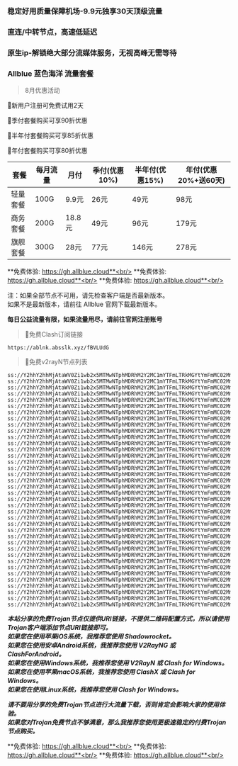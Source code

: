 ### 稳定好用质量保障机场-9.9元独享30天顶级流量
### 直连/中转节点，高速低延迟
### 原生ip-解锁绝大部分流媒体服务，无视高峰无需等待

### Allblue 蓝色海洋 流量套餐
> 8月优惠活动

🚀新用户注册可免费试用2天

🚀季付套餐购买可享90折优惠

🚀半年付套餐购买可享85折优惠

🚀年付套餐购买可享80折优惠

| 套餐 | 每月流量 | 月付 | 季付(优惠10%) | 半年付(优惠15%) | 年付(优惠20%+送60天) |
| --- | ----- | --- | --------- | ---------- | ------------- |
| 轻量套餐 | 100G | 9.9元 | 26元 | 49元 |  98元 |
| 商务套餐 | 200G | 18.8元 | 49元 | 96元 |  179元 |
| 旗舰套餐 | 300G | 28元 | 77元 | 146元 |  278元 |

**免费体验: https://gh.allblue.cloud**<br/>
**免费体验: https://gh.allblue.cloud**<br/>
**免费体验: https://gh.allblue.cloud**<br/>

注：如果全部节点不可用，请先检查客户端是否最新版本。<br/>
如果不是最新版本，请前往 Allblue 官网下载最新版本。


**每日公益流量有限，如果流量用尽，请前往官网注册账号**
      

>🚀免费Clash订阅链接

```
https://ablnk.absslk.xyz/fBVLUdG
```


>🚀免费v2rayN节点列表

```
ss://Y2hhY2hhMjAtaWV0Zi1wb2x5MTMwNTphMDRhM2Y2MC1mYTFmLTRkMGYtYmFmMC02MmY5MjgxZjQ4MTU@free.2weradf.xyz:36141#%E5%89%A9%E4%BD%99%E6%B5%81%E9%87%8F%EF%BC%9A10%20GB
ss://Y2hhY2hhMjAtaWV0Zi1wb2x5MTMwNTphMDRhM2Y2MC1mYTFmLTRkMGYtYmFmMC02MmY5MjgxZjQ4MTU@free.2weradf.xyz:36141#%E5%A5%97%E9%A4%90%E5%88%B0%E6%9C%9F%EF%BC%9A%E9%95%BF%E6%9C%9F%E6%9C%89%E6%95%88
ss://Y2hhY2hhMjAtaWV0Zi1wb2x5MTMwNTphMDRhM2Y2MC1mYTFmLTRkMGYtYmFmMC02MmY5MjgxZjQ4MTU@free.2weradf.xyz:36141#%E6%97%A0%E6%B3%95%E4%BD%BF%E7%94%A8%E8%AF%B7%E6%9D%A5%E5%AE%98%E7%BD%91%E6%9B%B4%E6%96%B0%E8%AE%A2%E9%98%85
ss://Y2hhY2hhMjAtaWV0Zi1wb2x5MTMwNTphMDRhM2Y2MC1mYTFmLTRkMGYtYmFmMC02MmY5MjgxZjQ4MTU@free.2weradf.xyz:36141#%E4%BD%BF%E7%94%A8%E5%89%8D%E8%AF%B7%E5%8D%B8%E8%BD%BD%E5%8F%8D%E8%AF%88app
ss://Y2hhY2hhMjAtaWV0Zi1wb2x5MTMwNTphMDRhM2Y2MC1mYTFmLTRkMGYtYmFmMC02MmY5MjgxZjQ4MTU@free.2weradf.xyz:36141#%E6%B0%B8%E4%B9%85%E5%9F%9F%E5%90%8D%E5%8F%91%E5%B8%83%E9%A1%B5%EF%BC%9Aabpubs.xyz
ss://Y2hhY2hhMjAtaWV0Zi1wb2x5MTMwNTphMDRhM2Y2MC1mYTFmLTRkMGYtYmFmMC02MmY5MjgxZjQ4MTU@free.2weradf.xyz:36141#%E5%AE%98%E7%BD%91%E5%9C%B0%E5%9D%80%EF%BC%9Aa.allbluess.pro
ss://Y2hhY2hhMjAtaWV0Zi1wb2x5MTMwNTphMDRhM2Y2MC1mYTFmLTRkMGYtYmFmMC02MmY5MjgxZjQ4MTU@free.2weradf.xyz:36141#%E6%B0%B8%E4%B9%85%E4%B8%AD%E6%96%87%E5%9F%9F%E5%90%8D%EF%BC%9A%E8%93%9D%E8%89%B2%E6%B5%B7%E6%B4%8B.xyz
ss://Y2hhY2hhMjAtaWV0Zi1wb2x5MTMwNTphMDRhM2Y2MC1mYTFmLTRkMGYtYmFmMC02MmY5MjgxZjQ4MTU@free.2weradf.xyz:36141#%F0%9F%87%AD%F0%9F%87%B0%20%E9%A6%99%E6%B8%AF%2001%20%7C%201x%20HK
ss://Y2hhY2hhMjAtaWV0Zi1wb2x5MTMwNTphMDRhM2Y2MC1mYTFmLTRkMGYtYmFmMC02MmY5MjgxZjQ4MTU@free.2weradf.xyz:36143#%F0%9F%87%AD%F0%9F%87%B0%20%E9%A6%99%E6%B8%AF%2002%20%7C%201x%20HK
ss://Y2hhY2hhMjAtaWV0Zi1wb2x5MTMwNTphMDRhM2Y2MC1mYTFmLTRkMGYtYmFmMC02MmY5MjgxZjQ4MTU@free.2weradf.xyz:36145#%F0%9F%87%AD%F0%9F%87%B0%20%E9%A6%99%E6%B8%AF%E4%BD%8F%E5%AE%85IP%2003%20%7C%201x%20HK
ss://Y2hhY2hhMjAtaWV0Zi1wb2x5MTMwNTphMDRhM2Y2MC1mYTFmLTRkMGYtYmFmMC02MmY5MjgxZjQ4MTU@free.2weradf.xyz:36241#%F0%9F%87%B9%F0%9F%87%BC%20%E5%8F%B0%E6%B9%BE%2001%20%7C%201x%20TW
ss://Y2hhY2hhMjAtaWV0Zi1wb2x5MTMwNTphMDRhM2Y2MC1mYTFmLTRkMGYtYmFmMC02MmY5MjgxZjQ4MTU@free.2weradf.xyz:36243#%F0%9F%87%B9%F0%9F%87%BC%20%E5%8F%B0%E6%B9%BE%2002%20%7C%201x%20TW
ss://Y2hhY2hhMjAtaWV0Zi1wb2x5MTMwNTphMDRhM2Y2MC1mYTFmLTRkMGYtYmFmMC02MmY5MjgxZjQ4MTU@free.2weradf.xyz:36245#%F0%9F%87%B9%F0%9F%87%BC%20%E5%8F%B0%E6%B9%BE%2003%20%7C%201x%20TW
ss://Y2hhY2hhMjAtaWV0Zi1wb2x5MTMwNTphMDRhM2Y2MC1mYTFmLTRkMGYtYmFmMC02MmY5MjgxZjQ4MTU@free.2weradf.xyz:36111#%F0%9F%87%AF%F0%9F%87%B5%20%E6%97%A5%E6%9C%AC%2001%20%7C%201x%20JP
ss://Y2hhY2hhMjAtaWV0Zi1wb2x5MTMwNTphMDRhM2Y2MC1mYTFmLTRkMGYtYmFmMC02MmY5MjgxZjQ4MTU@free.2weradf.xyz:36113#%F0%9F%87%AF%F0%9F%87%B5%20%E6%97%A5%E6%9C%AC%2002%20%7C%201x%20JP
ss://Y2hhY2hhMjAtaWV0Zi1wb2x5MTMwNTphMDRhM2Y2MC1mYTFmLTRkMGYtYmFmMC02MmY5MjgxZjQ4MTU@free.2weradf.xyz:36115#%F0%9F%87%AF%F0%9F%87%B5%20%E6%97%A5%E6%9C%AC%2003%20%7C%201x%20JP
ss://Y2hhY2hhMjAtaWV0Zi1wb2x5MTMwNTphMDRhM2Y2MC1mYTFmLTRkMGYtYmFmMC02MmY5MjgxZjQ4MTU@free.2weradf.xyz:36171#%F0%9F%87%B8%F0%9F%87%AC%20%E6%96%B0%E5%8A%A0%E5%9D%A1%2001%20%7C%201x%20SG
ss://Y2hhY2hhMjAtaWV0Zi1wb2x5MTMwNTphMDRhM2Y2MC1mYTFmLTRkMGYtYmFmMC02MmY5MjgxZjQ4MTU@free.2weradf.xyz:36173#%F0%9F%87%B8%F0%9F%87%AC%20%E6%96%B0%E5%8A%A0%E5%9D%A1%2002%20%7C%201x%20SG
ss://Y2hhY2hhMjAtaWV0Zi1wb2x5MTMwNTphMDRhM2Y2MC1mYTFmLTRkMGYtYmFmMC02MmY5MjgxZjQ4MTU@free.2weradf.xyz:36175#%F0%9F%87%B8%F0%9F%87%AC%20%E6%96%B0%E5%8A%A0%E5%9D%A1%2003%20%7C%201x%20SG
ss://Y2hhY2hhMjAtaWV0Zi1wb2x5MTMwNTphMDRhM2Y2MC1mYTFmLTRkMGYtYmFmMC02MmY5MjgxZjQ4MTU@free.2weradf.xyz:36311#%F0%9F%87%B0%F0%9F%87%B7%20%E9%9F%A9%E5%9B%BD%2001%20%7C%201x%20KR
ss://Y2hhY2hhMjAtaWV0Zi1wb2x5MTMwNTphMDRhM2Y2MC1mYTFmLTRkMGYtYmFmMC02MmY5MjgxZjQ4MTU@free.2weradf.xyz:36341#%F0%9F%87%B5%F0%9F%87%AD%20%E8%8F%B2%E5%BE%8B%E5%AE%BE%2001%20%7C%201x%20PH
ss://Y2hhY2hhMjAtaWV0Zi1wb2x5MTMwNTphMDRhM2Y2MC1mYTFmLTRkMGYtYmFmMC02MmY5MjgxZjQ4MTU@free.2weradf.xyz:36211#%F0%9F%87%BA%F0%9F%87%B8%20%E7%BE%8E%E5%9B%BD%2001%20%7C%201x%20US%20Los%20Angeles
ss://Y2hhY2hhMjAtaWV0Zi1wb2x5MTMwNTphMDRhM2Y2MC1mYTFmLTRkMGYtYmFmMC02MmY5MjgxZjQ4MTU@free.2weradf.xyz:36213#%F0%9F%87%BA%F0%9F%87%B8%20%E7%BE%8E%E5%9B%BD%E4%BD%8F%E5%AE%85IP%2002%20%7C%201x%20US%20Los%20Angeles
ss://Y2hhY2hhMjAtaWV0Zi1wb2x5MTMwNTphMDRhM2Y2MC1mYTFmLTRkMGYtYmFmMC02MmY5MjgxZjQ4MTU@free.2weradf.xyz:36215#%F0%9F%87%BA%F0%9F%87%B8%20%E7%BE%8E%E5%9B%BD%2003%20%7C%201x%20US%20Washington
ss://Y2hhY2hhMjAtaWV0Zi1wb2x5MTMwNTphMDRhM2Y2MC1mYTFmLTRkMGYtYmFmMC02MmY5MjgxZjQ4MTU@free.2weradf.xyz:36271#%F0%9F%87%AC%F0%9F%87%A7%20%E8%8B%B1%E5%9B%BD%E4%BD%8F%E5%AE%85IP%2001%20%7C%201x%20UK
ss://Y2hhY2hhMjAtaWV0Zi1wb2x5MTMwNTphMDRhM2Y2MC1mYTFmLTRkMGYtYmFmMC02MmY5MjgxZjQ4MTU@free.2weradf.xyz:36721#%F0%9F%87%B2%F0%9F%87%BE%E9%A9%AC%E6%9D%A5%E8%A5%BF%E4%BA%9A%2001%20%7C%201x%20MY
ss://Y2hhY2hhMjAtaWV0Zi1wb2x5MTMwNTphMDRhM2Y2MC1mYTFmLTRkMGYtYmFmMC02MmY5MjgxZjQ4MTU@free.2weradf.xyz:36741#%F0%9F%87%AE%F0%9F%87%B3%E8%A5%BF%E7%8F%AD%E7%89%99%2001%20%7C%201x%20ES
ss://Y2hhY2hhMjAtaWV0Zi1wb2x5MTMwNTphMDRhM2Y2MC1mYTFmLTRkMGYtYmFmMC02MmY5MjgxZjQ4MTU@free.2weradf.xyz:36731#%F0%9F%87%B9%F0%9F%87%AD%E6%B3%B0%E5%9B%BD%2001%20%7C%201x%20TH
ss://Y2hhY2hhMjAtaWV0Zi1wb2x5MTMwNTphMDRhM2Y2MC1mYTFmLTRkMGYtYmFmMC02MmY5MjgxZjQ4MTU@free.2weradf.xyz:36371#%F0%9F%87%AE%F0%9F%87%B3%20%E5%8D%B0%E5%BA%A6%2001%20%7C%201x%20IN
ss://Y2hhY2hhMjAtaWV0Zi1wb2x5MTMwNTphMDRhM2Y2MC1mYTFmLTRkMGYtYmFmMC02MmY5MjgxZjQ4MTU@free.2weradf.xyz:36411#%F0%9F%87%A6%F0%9F%87%BA%20%E6%BE%B3%E5%A4%A7%E5%88%A9%E4%BA%9A%2001%20%7C%201x%20AU
ss://Y2hhY2hhMjAtaWV0Zi1wb2x5MTMwNTphMDRhM2Y2MC1mYTFmLTRkMGYtYmFmMC02MmY5MjgxZjQ4MTU@free.2weradf.xyz:36441#%F0%9F%87%A8%F0%9F%87%A6%20%E5%8A%A0%E6%8B%BF%E5%A4%A7%2001%20%7C%201x%20CA
ss://Y2hhY2hhMjAtaWV0Zi1wb2x5MTMwNTphMDRhM2Y2MC1mYTFmLTRkMGYtYmFmMC02MmY5MjgxZjQ4MTU@free.2weradf.xyz:36471#%F0%9F%87%A9%F0%9F%87%AA%20%E5%BE%B7%E5%9B%BD%2001%20%7C%201x%20DE
ss://Y2hhY2hhMjAtaWV0Zi1wb2x5MTMwNTphMDRhM2Y2MC1mYTFmLTRkMGYtYmFmMC02MmY5MjgxZjQ4MTU@free.2weradf.xyz:36511#%F0%9F%87%B7%F0%9F%87%BA%20%E4%BF%84%E7%BD%97%E6%96%AF%2001%20%7C%201x%20RU
ss://Y2hhY2hhMjAtaWV0Zi1wb2x5MTMwNTphMDRhM2Y2MC1mYTFmLTRkMGYtYmFmMC02MmY5MjgxZjQ4MTU@free.2weradf.xyz:36571#%F0%9F%87%B9%F0%9F%87%B7%20%E5%9C%9F%E8%80%B3%E5%85%B6%2001%20%7C%201x%20TR
ss://Y2hhY2hhMjAtaWV0Zi1wb2x5MTMwNTphMDRhM2Y2MC1mYTFmLTRkMGYtYmFmMC02MmY5MjgxZjQ4MTU@free.2weradf.xyz:36611#%F0%9F%87%BA%F0%9F%87%A6%20%E4%B9%8C%E5%85%8B%E5%85%B0%2001%20%7C%201x%20UA
ss://Y2hhY2hhMjAtaWV0Zi1wb2x5MTMwNTphMDRhM2Y2MC1mYTFmLTRkMGYtYmFmMC02MmY5MjgxZjQ4MTU@free.2weradf.xyz:36641#%F0%9F%87%BB%F0%9F%87%B3%20%E8%B6%8A%E5%8D%97%2001%20%7C%201x%20VN
ss://Y2hhY2hhMjAtaWV0Zi1wb2x5MTMwNTphMDRhM2Y2MC1mYTFmLTRkMGYtYmFmMC02MmY5MjgxZjQ4MTU@free.2weradf.xyz:36671#%F0%9F%87%A7%F0%9F%87%B7%20%E5%B7%B4%E8%A5%BF%2001%20%7C%201x%20BR
ss://Y2hhY2hhMjAtaWV0Zi1wb2x5MTMwNTphMDRhM2Y2MC1mYTFmLTRkMGYtYmFmMC02MmY5MjgxZjQ4MTU@free.2weradf.xyz:36211#%F0%9F%87%BA%F0%9F%87%B8%20%E7%BE%8E%E5%9B%BD%20%E3%80%90%E5%9B%BD%E5%A4%96%E7%9B%B4%E8%BF%9E%E3%80%91
```

***本站分享的免费Trojan节点仅提供URI链接，不提供二维码配置方式，所以请使用Trojan客户端添加节点URI链接即可。***<br/>
***如果您在使用苹果iOS系统，我推荐您使用 Shadowrocket。***<br/>
***如果您在使用安卓Android系统，我推荐您使用 V2RayNG 或 ClashForAndroid。***<br/>
***如果您在使用Windows系统，我推荐您使用 V2RayN 或 Clash  for Windows。***<br/>
***如果您在使用苹果macOS系统，我推荐您使用 ClashX 或 Clash  for Windows。***<br/>
***如果您在使用Linux系统，我推荐您使用 Clash for Windows。***<br/>

***请不要用分享的免费Trojan节点进行大流量下载，否则肯定会影响大家的使用体验。***<br/>
***如果您对Trojan免费节点不够满意，那么我推荐您使用更极速稳定的付费Trojan节点购买。***<br/>

**免费体验: https://gh.allblue.cloud**<br/>
**免费体验: https://gh.allblue.cloud**<br/>
**免费体验: https://gh.allblue.cloud**<br/>
